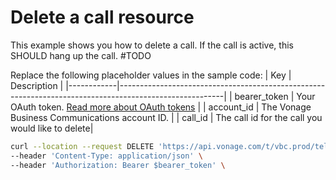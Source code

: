 # Delete a call resource

This example shows you how to delete a call. If the call is active, this SHOULD hang up the call. #TODO

Replace the following placeholder values in the sample code:
| Key        | Description                                                                                            |
|------------|--------------------------------------------------------------------------------------------------------|
| bearer_token | Your OAuth token. [Read more about OAuth tokens](https://developer.nexmo.com/vonage-business-cloud/vbc-apis/getting-started/authentication) |
| account_id | The Vonage Business Communications account ID. |
| call_id | The call id for the call you would like to delete| 

``` bash
curl --location --request DELETE 'https://api.vonage.com/t/vbc.prod/telephony/v3/cc/accounts/$account_id/calls/$call_id' \
--header 'Content-Type: application/json' \
--header 'Authorization: Bearer $bearer_token' \
```

